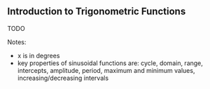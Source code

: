Introduction to Trigonometric Functions
-------

TODO

Notes:

* x is in degrees
* key properties of sinusoidal functions are: cycle, domain, range, intercepts, amplitude, period, maximum and minimum values, increasing/decreasing intervals